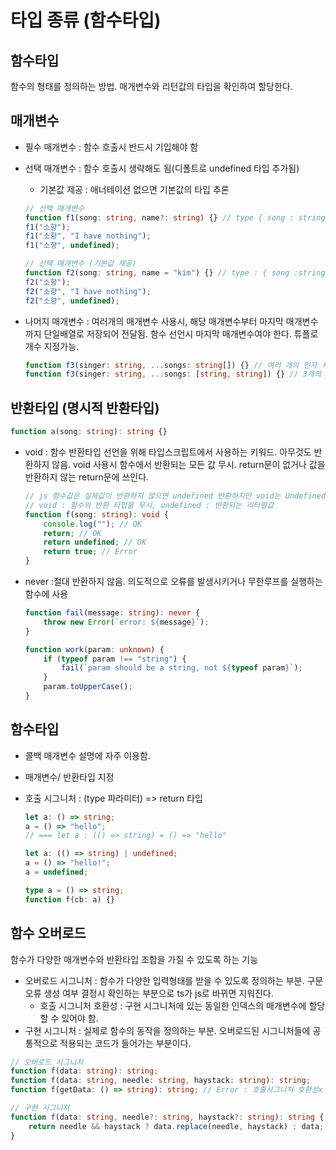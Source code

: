 # 타입 종류 (함수타입)

## 함수타입

함수의 형태를 정의하는 방법. 매개변수와 리턴값의 타입을 확인하여 할당한다.

## 매개변수

-   필수 매개변수 : 함수 호출시 반드시 기입해야 함
-   선택 매개변수 : 함수 호출시 생략해도 됨(디폴트로 undefined 타입 추가됨)

    -   기본값 제공 : 애너테이션 없으면 기본값의 타입 추론

    ```typescript
    // 선택 매개변수
    function f1(song: string, name?: string) {} // type { song : string, name ?: string }
    f1("소향");
    f1("소향", "I have nothing");
    f1("소향", undefined);
    ```

    ```typescript
    // 선택 매개변수 (기본값 제공)
    function f2(song: string, name = "kim") {} // type : { song :string , name ?: string }
    f2("소향");
    f2("소향", "I have nothing");
    f2("소향", undefined);
    ```

-   나머지 매개변수 : 여러개의 매개변수 사용시, 해당 매개변수부터 마지막 매개변수까지 단일배열로 저장되어 전달됨. 함수 선언시 마지막 매개변수여야 한다. 튜플로 개수 지정가능.

    ```typescript
    function f3(singer: string, ...songs: string[]) {} // 여러 개의 인자 사용 가능
    function f3(singer: string, ...songs: [string, string]) {} // 3개의 인자
    ```

## 반환타입 (명시적 반환타입)

```typescript
function a(song: string): string {}
```

-   void : 함수 반환타입 선언을 위해 타입스크립트에서 사용하는 키워드. 아무것도 반환하지 않음. void 사용시 함수에서 반환되는 모든 값 무시. return문이 없거나 값을 반환하지 않는 return문에 쓰인다.
    ```typescript
    // js 함수값은 실제값이 반환하지 않으면 undefined 반환하지만 void는 Undefined과 다름
    // void : 함수의 반환 타입을 무시, undefined : 반환되는 리터럴값
    function f(song: string): void {
        console.log(""); // OK
        return; // OK
        return undefined; // OK
        return true; // Error
    }
    ```
-   never :절대 반환하지 않음. 의도적으로 오류를 발생시키거나 무한루프를 실행하는 함수에 사용

    ```typescript
    function fail(message: string): never {
        throw new Error(`error: ${message}`);
    }

    function work(param: unknown) {
        if (typeof param !== "string") {
            fail(`param should be a string, not ${typeof param}`);
        }
        param.toUpperCase();
    }
    ```

## 함수타입

-   콜백 매개변수 설명에 자주 이용함.
-   매개변수/ 반환타입 지정
-   호출 시그니처 : (type 파라미터) => return 타입

    ```typescript
    let a: () => string;
    a = () => "hello";
    // === let a : (() => string) = () => "hello"

    let a: (() => string) | undefined;
    a = () => "hello!";
    a = undefined;

    type a = () => string;
    function f(cb: a) {}
    ```

## 함수 오버로드

함수가 다양한 매개변수와 반환타입 조합을 가질 수 있도록 하는 기능

-   오버로드 시그니처 : 함수가 다양한 입력형태를 받을 수 있도록 정의하는 부분. 구문 오류 생성 여부 결정시 확인하는 부분으로 ts가 js로 바뀌면 지워진다.
    -   호출 시그니처 호환성 : 구현 시그니처에 있는 동일한 인덱스의 매개변수에 할당할 수 있어야 함.
-   구현 시그니처 : 실제로 함수의 동작을 정의하는 부분. 오버로드된 시그니처들에 공통적으로 적용되는 코드가 들어가는 부분이다.

```typescript
// 오버로드 시그니처
function f(data: string): string;
function f(data: string, needle: string, haystack: string): string;
function f(getData: () => string): string; // Error : 호출시그니처 호환성x

// 구현 시그니처
function f(data: string, needle?: string, haystack?: string): string {
    return needle && haystack ? data.replace(needle, haystack) : data;
}
```
